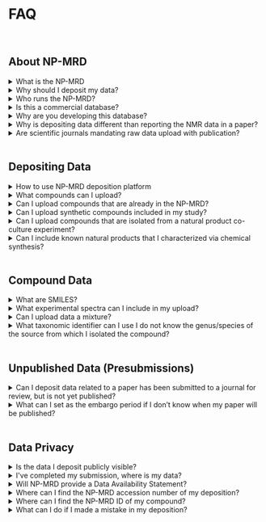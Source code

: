 # FAQ

<br>

## About NP-MRD 

<details>
    <summary>What is the NP-MRD</summary>

- The NP-MRD is a freely available cloud-based, user-friendly, FAIR electronic database. NP-MRD supports NMR data deposition and associated metadata from NP studies characterizing new and known compounds. 

</details>


<details markdown="1">
    <summary>Why should I deposit my data?</summary>

- Journal mandate will require raw data upload with manuscript 
- Permanent storage of your NMR data in an open, searchable platform
- Complies with mandates from funding agencies for data deposition
- Openly accessible spectra
- Increased citations for your work
- Opportunity for new collaborations with external research groups
- Offers tools for compound dereplication
- Provides test data for researchers creating new informatics tools for natural products discovery
- Data cannot be lost when a lab member leaves, or a hard drive fails

</details>

<details markdown="1">
    <summary>Who runs the NP-MRD?</summary>

- The NP-MRD is run by a research consortium led by Dr. John Cort from the Pacific Northwest National Laboratory (PNNL). The consortium includes Professors Roger Linington (Simon Fraser University), David Wishart (University of Alberta) and Lloyd Sumner (University of Missouri). It is funded by the National Institutes of Health through the CARBON program supported by the Center for Complementary and Integrative Health and the Office of Dietary Supplements. 

</details>

<details markdown="1">
    <summary>Is this a commercial database?</summary>

- No. This database is maintained under FAIR principles, meaning that the data are openly and freely available for all users. The website does not have a paywall, and all data in the database are accessible users anywhere in the world.

</details>

<details markdown="1">
    <summary>Why are you developing this database?</summary>

- Over the last 50 years, researchers have obtained NMR data on hundreds of thousands of natural products. Unfortunately, most of these data are now irretrievably lost. A high-quality database of NMR data will create new opportunities for compound dereplication, de novo structure elucidation, and data integration strategies for bioactive natural products discovery. By contributing your NMR data you are gaining recognition for the discoveries you have made, and contributing to the body of knowledge required to advance the field of natural products discovery.

</details>

<details markdown="1">
    <summary>Why is depositing data different than reporting the NMR data in a paper?</summary>

- Publications typically report NMR data for natural products as NMR data tables, or as images of spectra in the Supporting Information. In both cases, significant information is lost compared to the information contained in the original raw free-induction decay (FID). Depositing the original data ensures that these data are maintained and permanently accessible to the research community.

</details>

<details markdown="1">
    <summary>Are scientific journals mandating raw data upload with publication?</summary>

- Some scientific journals are beginning to ask for raw data deposition and data availability statements with publication. As the natural products community adapts to this change, NP-MRD is equipped to meet all the requirements set by journals and support your research. 

</details>

<br>

## Depositing Data


<details markdown="1">
    <summary>How to use NP-MRD deposition platform</summary>

- The NP-MRD deposition platform is a quick and easy way to upload your data to a public repository. For an in-depth tutorial on how to use our platform, visit the instructions page on the deposition home page, and see the documentation for 'Starting Your Deposition'.

</details>

<details markdown="1">
    <summary>What compounds can I upload?</summary>

- We accept data for new and known compounds isolated from natural products. This includes small molecules derived from plants, fungi, bacteria, marine organisms, or animals. 

</details>

<details markdown="1">
    <summary>Can I upload compounds that are already in the NP-MRD?</summary>

- Yes, you can upload data for compounds that already exist in our database. We hope to acquire a good range of experimental data for each compound, including different NMR experiments, solvents, and frequency. All data will be displayed on the NP card for each compound.

</details>

<details markdown="1">
    <summary>Can I upload synthetic compounds included in my study?</summary>

- If you synthesize a true natural product and acquire NMR data, you may upload the data for this structure. Synthetic derivatives or non-natural products, however, are not currently accepted in the NP-MRD. We kindly ask that you deposit compounds of this type on another platform.  

</details>

<details markdown="1">
    <summary>Can I upload compounds that are isolated from a natural product co-culture experiment?</summary>

- Yes, you can deposit compounds from a natural product combined culture experiment. We ask that you input the information for all, or both of the genera and species used for isolation, respectively. 

</details>

<details markdown="1">
    <summary>Can I include known natural products that I characterized via chemical synthesis?</summary>

- Yes, if you synthesize a true natural product and acquire NMR data, you may upload the data for this structure. Synthetic natural product data are useful to confirm or reassign compound structures.

</details>

<br>

## Compound Data 


<details markdown="1">
    <summary>What are SMILES?</summary>

- SMILES, (Simplified Molecular Input Line Entry System) is the chemical notation used to describe a compound's structure. This code allows users to represent a chemical structure in a computer-readable way. 
You can get the SMILES of a structure using ChemDraw, ChemSketch or any other molecule drawing software. Then simply draw your structure on the draw pad and copy this as 'SMILES'. 

</details>

<details markdown="1">
    <summary>What experimental spectra can I include in my upload?</summary>

- You may upload all NMR experiments used in the characterization of the natural product compounds in your study. We accept all experiment types including 1D and 2D. These can be zipped into one folder for each compound.

</details>

<details markdown="1">
    <summary>Can I upload data a mixture?</summary>

- Though mixtures are not currently supported in the drag-and-drop deposition platform, you may upload your mixture using ‘Option 4’ of the NP-MRD deposition service. See https://np-mrd.org/submissions

</details>

<details markdown="1">
    <summary>What taxonomic identifier can I use I do not know the genus/species of the source from which I isolated the compound?</summary>

- If you do not know the genus of your natural product, you may input the nearest known taxonomic identifier e.g., family, class, etc. 

</details>

<br>

## Unpublished Data (Presubmissions)

<details markdown="1">
    <summary>Can I deposit data related to a paper has been submitted to a journal for review, but is not yet published?</summary>

- Yes, you can deposit this data under the 'Deposit Data from an ‘UNPUBLISHED article’ option. You are required to add details of the publication and set an embargo period for when you would like this data to be displayed on NP-MRD. 

</details>

<details markdown="1">
    <summary>What can I set as the embargo period if I don’t know when my paper will be published?</summary>

- If you do not want your data online prior to publication, you may select to ‘Display Data Online Only After Article is Published’. You may attach the DOI once the paper is published, using the link provided in the confirmation email. The system will also track the literature for your publication based on the details provided in the presubmission.

</details>

<br>

## Data Privacy 

<details markdown="1">
    <summary>Is the data I deposit publicly visible?</summary>

- If you deposit data for a new or known compound from a published article, the data you deposit will be publicly visible within 24 hours on the NP-MRD website. 
- If you deposit data for an article that is not yet published, you may choose when you wish to make this data publicly available. 
If you deposit any data and wish to retract the same, you may contact us immediately so we can intervene and retrieve the data.

</details>

<details markdown="1">
    <summary>I've completed my submission, where is my data?</summary>

- Publishing data from drag & drop submissions in our database is not an immediate process. For more information check out our [Data Publishing and Sharing](./data_publishing_and_sharing.md) instructions.

</details>

<details markdown="1">
    <summary>Will NP-MRD provide a Data Availability Statement?</summary>

- Yes, you will receive a Data Availability Statement via confirmation email within 24 hours of deposition. This will include a report of the data uploaded, summarizing compound information and spectra, and the accession number for your deposition. 

</details>

<details markdown="1">
    <summary>Where can I find the NP-MRD accession number of my deposition?</summary>

- The Deposition ID is found in the completed submission confirmation email you receive within 24 hours of successful deposition. This can be used as the data availability accession number, if required.

</details>

<details markdown="1">
    <summary>Where can I find the NP-MRD ID of my compound?</summary>

- The NP-MRD ID can be found on the NP card for your compound. This accession number is displayed in brackets next to the compound name and under the Record Information section of the NP card. Other accession numbers are displayed as appropriate.  

</details>

<details markdown="1">
    <summary>What can I do if I made a mistake in my deposition?</summary>

- If you made a mistake or deposited data in error, please contact the NP-MRD team as soon as possible so our team can intercept the data and reset the submission link, allowing you to deposit again and correct any errors. 

</details>
